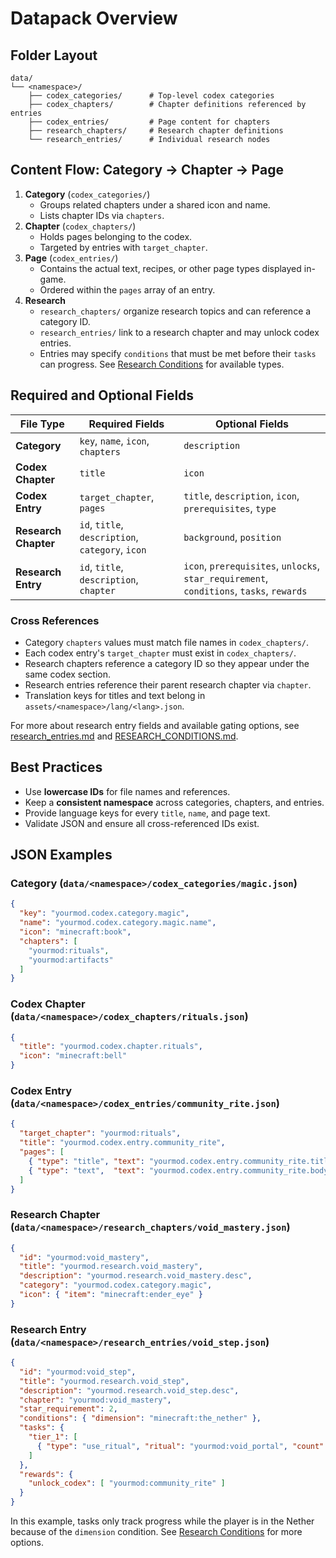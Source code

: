 # Datapack Overview

## Folder Layout

```
data/
└── <namespace>/
    ├── codex_categories/      # Top-level codex categories
    ├── codex_chapters/        # Chapter definitions referenced by entries
    ├── codex_entries/         # Page content for chapters
    ├── research_chapters/     # Research chapter definitions
    └── research_entries/      # Individual research nodes
```

## Content Flow: Category → Chapter → Page

1. **Category** (`codex_categories/`)
   - Groups related chapters under a shared icon and name.
   - Lists chapter IDs via `chapters`.
2. **Chapter** (`codex_chapters/`)
   - Holds pages belonging to the codex.
   - Targeted by entries with `target_chapter`.
3. **Page** (`codex_entries/`)
   - Contains the actual text, recipes, or other page types displayed in-game.
   - Ordered within the `pages` array of an entry.
4. **Research**
   - `research_chapters/` organize research topics and can reference a category ID.
   - `research_entries/` link to a research chapter and may unlock codex entries.
   - Entries may specify `conditions` that must be met before their `tasks` can progress. See [Research Conditions](RESEARCH_CONDITIONS.md) for available types.

## Required and Optional Fields

| File Type | Required Fields | Optional Fields |
|-----------|-----------------|-----------------|
| **Category** | `key`, `name`, `icon`, `chapters` | `description` |
| **Codex Chapter** | `title` | `icon` |
| **Codex Entry** | `target_chapter`, `pages` | `title`, `description`, `icon`, `prerequisites`, `type` |
| **Research Chapter** | `id`, `title`, `description`, `category`, `icon` | `background`, `position` |
| **Research Entry** | `id`, `title`, `description`, `chapter` | `icon`, `prerequisites`, `unlocks`, `star_requirement`, `conditions`, `tasks`, `rewards` |

### Cross References

- Category `chapters` values must match file names in `codex_chapters/`.
- Each codex entry's `target_chapter` must exist in `codex_chapters/`.
- Research chapters reference a category ID so they appear under the same codex section.
- Research entries reference their parent research chapter via `chapter`.
- Translation keys for titles and text belong in `assets/<namespace>/lang/<lang>.json`.

For more about research entry fields and available gating options, see [research_entries.md](research_entries.md) and [RESEARCH_CONDITIONS.md](RESEARCH_CONDITIONS.md).

## Best Practices

- Use **lowercase IDs** for file names and references.
- Keep a **consistent namespace** across categories, chapters, and entries.
- Provide language keys for every `title`, `name`, and page text.
- Validate JSON and ensure all cross-referenced IDs exist.

## JSON Examples

### Category (`data/<namespace>/codex_categories/magic.json`)
```json
{
  "key": "yourmod.codex.category.magic",
  "name": "yourmod.codex.category.magic.name",
  "icon": "minecraft:book",
  "chapters": [
    "yourmod:rituals",
    "yourmod:artifacts"
  ]
}
```

### Codex Chapter (`data/<namespace>/codex_chapters/rituals.json`)
```json
{
  "title": "yourmod.codex.chapter.rituals",
  "icon": "minecraft:bell"
}
```

### Codex Entry (`data/<namespace>/codex_entries/community_rite.json`)
```json
{
  "target_chapter": "yourmod:rituals",
  "title": "yourmod.codex.entry.community_rite",
  "pages": [
    { "type": "title", "text": "yourmod.codex.entry.community_rite.title" },
    { "type": "text",  "text": "yourmod.codex.entry.community_rite.body" }
  ]
}
```

### Research Chapter (`data/<namespace>/research_chapters/void_mastery.json`)
```json
{
  "id": "yourmod:void_mastery",
  "title": "yourmod.research.void_mastery",
  "description": "yourmod.research.void_mastery.desc",
  "category": "yourmod.codex.category.magic",
  "icon": { "item": "minecraft:ender_eye" }
}
```

### Research Entry (`data/<namespace>/research_entries/void_step.json`)
```json
{
  "id": "yourmod:void_step",
  "title": "yourmod.research.void_step",
  "description": "yourmod.research.void_step.desc",
  "chapter": "yourmod:void_mastery",
  "star_requirement": 2,
  "conditions": { "dimension": "minecraft:the_nether" },
  "tasks": {
    "tier_1": [
      { "type": "use_ritual", "ritual": "yourmod:void_portal", "count": 1 }
    ]
  },
  "rewards": {
    "unlock_codex": [ "yourmod:community_rite" ]
  }
}
```

In this example, tasks only track progress while the player is in the Nether because of the `dimension` condition. See [Research Conditions](RESEARCH_CONDITIONS.md) for more options.
